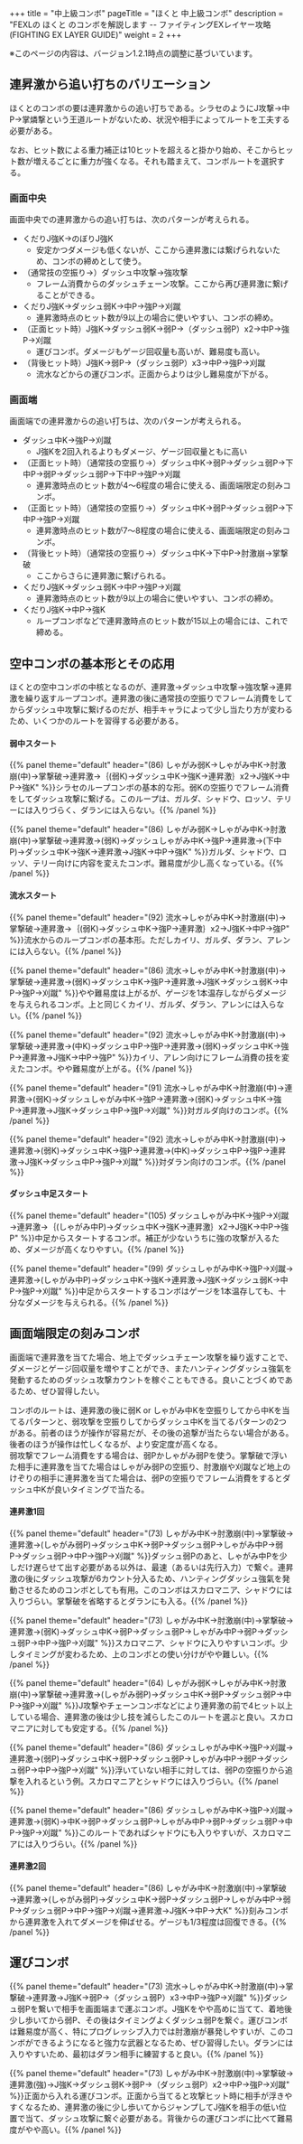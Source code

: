 +++
title = "中上級コンボ"
pageTitle = "ほくと 中上級コンボ"
description = "FEXLの ほくと のコンボを解説します -- ファイティングEXレイヤー攻略 (FIGHTING EX LAYER GUIDE)"
weight = 2
+++

※このページの内容は、バージョン1.2.1時点の調整に基づいています。

## 連昇激から追い打ちのバリエーション

ほくとのコンボの要は連昇激からの追い打ちである。シラセのようにJ攻撃→中P→掌燐撃という王道ルートがないため、状況や相手によってルートを工夫する必要がある。

なお、ヒット数による重力補正は10ヒットを超えると掛かり始め、そこからヒット数が増えるごとに重力が強くなる。それも踏まえて、コンボルートを選択する。

### 画面中央

画面中央での連昇激からの追い打ちは、次のパターンが考えられる。

- くだりJ強K→のぼりJ強K
    - 安定かつダメージも低くないが、ここから連昇激には繋げられないため、コンボの締めとして使う。
- （通常技の空振り→）ダッシュ中攻撃→強攻撃
    - フレーム消費からのダッシュチェーン攻撃。ここから再び連昇激に繋げることができる。
- くだりJ強K→ダッシュ弱K→中P→強P→刈蹴
    - 連昇激時点のヒット数が9以上の場合に使いやすい、コンボの締め。
- （正面ヒット時）J強K→ダッシュ弱K→弱P→（ダッシュ弱P）x2→中P→強P→刈蹴
    - 運びコンボ。ダメージもゲージ回収量も高いが、難易度も高い。
- （背後ヒット時）J強K→弱P→（ダッシュ弱P）x3→中P→強P→刈蹴
    - 流水などからの運びコンボ。正面からよりは少し難易度が下がる。

### 画面端

画面端での連昇激からの追い打ちは、次のパターンが考えられる。

- ダッシュ中K→強P→刈蹴
    - J強Kを2回入れるよりもダメージ、ゲージ回収量ともに高い
- （正面ヒット時）（通常技の空振り→）ダッシュ中K→弱P→ダッシュ弱P→下中P→弱P→ダッシュ弱P→下中P→強P→刈蹴
    - 連昇激時点のヒット数が4～6程度の場合に使える、画面端限定の刻みコンボ。
- （正面ヒット時）（通常技の空振り→）ダッシュ中K→弱P→ダッシュ弱P→下中P→強P→刈蹴
    - 連昇激時点のヒット数が7～8程度の場合に使える、画面端限定の刻みコンボ。
- （背後ヒット時）（通常技の空振り→）ダッシュ中K→下中P→肘激崩→掌撃破
    - ここからさらに連昇激に繋げられる。
- くだりJ強K→ダッシュ弱K→中P→強P→刈蹴
    - 連昇激時点のヒット数が9以上の場合に使いやすい、コンボの締め。
- くだりJ強K→中P→強K
    - ループコンボなどで連昇激時点のヒット数が15以上の場合には、これで締める。

## 空中コンボの基本形とその応用

ほくとの空中コンボの中核となるのが、連昇激→ダッシュ中攻撃→強攻撃→連昇激を繰り返すループコンボ。連昇激の後に通常技の空振りでフレーム消費をしてからダッシュ中攻撃に繋げるのだが、相手キャラによって少し当たり方が変わるため、いくつかのルートを習得する必要がある。

#### 弱中スタート

{{% panel theme="default" header="(86) しゃがみ弱K→しゃがみ中K→肘激崩(中)→掌撃破→連昇激→｛(弱K)→ダッシュ中K→強K→連昇激｝x2→J強K→中P→強K" %}}シラセのループコンボの基本的な形。弱Kの空振りでフレーム消費をしてダッシュ攻撃に繋げる。このループは、ガルダ、シャドウ、ロッソ、テリーには入りづらく、ダランには入らない。{{% /panel %}}

{{% panel theme="default" header="(86) しゃがみ弱K→しゃがみ中K→肘激崩(中)→掌撃破→連昇激→(弱K)→ダッシュしゃがみ中K→強P→連昇激→(下中P)→ダッシュ中K→強K→連昇激→J強K→中P→強K" %}}ガルダ、シャドウ、ロッソ、テリー向けに内容を変えたコンボ。難易度が少し高くなっている。{{% /panel %}}

#### 流水スタート

{{% panel theme="default" header="(92) 流水→しゃがみ中K→肘激崩(中)→掌撃破→連昇激→｛(弱K)→ダッシュ中K→強P→連昇激｝x2→J強K→中P→強P" %}}流水からのループコンボの基本形。ただしカイリ、ガルダ、ダラン、アレンには入らない。{{% /panel %}}

{{% panel theme="default" header="(86) 流水→しゃがみ中K→肘激崩(中)→掌撃破→連昇激→(弱K)→ダッシュ中K→強P→連昇激→J強K→ダッシュ弱K→中P→強P→刈蹴" %}}やや難易度は上がるが、ゲージを1本温存しながらダメージを与えられるコンボ。上と同じくカイリ、ガルダ、ダラン、アレンには入らない。{{% /panel %}}

{{% panel theme="default" header="(92) 流水→しゃがみ中K→肘激崩(中)→掌撃破→連昇激→(中K)→ダッシュ中P→強P→連昇激→(弱K)→ダッシュ中K→強P→連昇激→J強K→中P→強P" %}}カイリ、アレン向けにフレーム消費の技を変えたコンボ。やや難易度が上がる。{{% /panel %}}

{{% panel theme="default" header="(91) 流水→しゃがみ中K→肘激崩(中)→連昇激→(弱K)→ダッシュしゃがみ中K→強P→連昇激→(弱K)→ダッシュ中K→強P→連昇激→J強K→ダッシュ中P→強P→刈蹴" %}}対ガルダ向けのコンボ。{{% /panel %}}

{{% panel theme="default" header="(92) 流水→しゃがみ中K→肘激崩(中)→連昇激→(弱K)→ダッシュ中K→強P→連昇激→(中K)→ダッシュ中P→強P→連昇激→J強K→ダッシュ中P→強P→刈蹴" %}}対ダラン向けのコンボ。{{% /panel %}}

#### ダッシュ中足スタート

{{% panel theme="default" header="(105) ダッシュしゃがみ中K→強P→刈蹴→連昇激→｛(しゃがみ中P)→ダッシュ中K→強K→連昇激｝x2→J強K→中P→強P" %}}中足からスタートするコンボ。補正が少ないうちに強の攻撃が入るため、ダメージが高くなりやすい。{{% /panel %}}

{{% panel theme="default" header="(99) ダッシュしゃがみ中K→強P→刈蹴→連昇激→(しゃがみ中P)→ダッシュ中K→強K→連昇激→J強K→ダッシュ弱K→中P→強P→刈蹴" %}}中足からスタートするコンボはゲージを1本温存しても、十分なダメージを与えられる。{{% /panel %}}

## 画面端限定の刻みコンボ

画面端で連昇激を当てた場合、地上でダッシュチェーン攻撃を繰り返すことで、ダメージとゲージ回収量を増やすことができ、またハンティングダッシュ強氣を発動するためのダッシュ攻撃カウントを稼ぐこともできる。良いことづくめであるため、ぜひ習得したい。

コンボのルートは、連昇激の後に弱K or しゃがみ中Kを空振りしてから中Kを当てるパターンと、弱攻撃を空振りしてからダッシュ中Kを当てるパターンの2つがある。前者のほうが操作が容易だが、その後の追撃が当たらない場合がある。後者のほうが操作は忙しくなるが、より安定度が高くなる。  
弱攻撃でフレーム消費をする場合は、弱Pかしゃがみ弱Pを使う。掌撃破で浮いた相手に連昇激を当てた場合はしゃがみ弱Pの空振り、肘激崩や刈蹴など地上のけぞりの相手に連昇激を当てた場合は、弱Pの空振りでフレーム消費をするとダッシュ中Kが良いタイミングで当たる。

#### 連昇激1回

{{% panel theme="default" header="(73) しゃがみ中K→肘激崩(中)→掌撃破→連昇激→(しゃがみ弱P)→ダッシュ中K→弱P→ダッシュ弱P→しゃがみ中P→弱P→ダッシュ弱P→中P→強P→刈蹴" %}}ダッシュ弱Pのあと、しゃがみ中Pを少しだけ遅らせて出す必要がある以外は、最速（あるいは先行入力）で繋ぐ。連昇激の後にダッシュ攻撃が6カウント分入るため、ハンティングダッシュ強氣を発動させるためのコンボとしても有用。このコンボはスカロマニア、シャドウには入りづらい。掌撃破を省略するとダランにも入る。{{% /panel %}}

{{% panel theme="default" header="(73) しゃがみ中K→肘激崩(中)→掌撃破→連昇激→(弱K)→ダッシュ中K→弱P→ダッシュ弱P→しゃがみ中P→弱P→ダッシュ弱P→中P→強P→刈蹴" %}}スカロマニア、シャドウに入りやすいコンボ。少しタイミングが変わるため、上のコンボとの使い分けがやや難しい。{{% /panel %}}

{{% panel theme="default" header="(64) しゃがみ弱K→しゃがみ中K→肘激崩(中)→掌撃破→連昇激→(しゃがみ弱P)→ダッシュ中K→弱P→ダッシュ弱P→中P→強P→刈蹴" %}}J攻撃やチェーンコンボなどにより連昇激の前で4ヒット以上している場合、連昇激の後は少し技を減らしたこのルートを選ぶと良い。スカロマニアに対しても安定する。{{% /panel %}}

{{% panel theme="default" header="(86) ダッシュしゃがみ中K→強P→刈蹴→連昇激→(弱P)→ダッシュ中K→弱P→ダッシュ弱P→しゃがみ中P→弱P→ダッシュ弱P→中P→強P→刈蹴" %}}浮いていない相手に対しては、弱Pの空振りから追撃を入れるという例。スカロマニアとシャドウには入りづらい。{{% /panel %}}

{{% panel theme="default" header="(86) ダッシュしゃがみ中K→強P→刈蹴→連昇激→(弱K)→中K→弱P→ダッシュ弱P→しゃがみ中P→弱P→ダッシュ弱P→中P→強P→刈蹴" %}}このルートであればシャドウにも入りやすいが、スカロマニアには入りづらい。{{% /panel %}}

#### 連昇激2回

{{% panel theme="default" header="(86) しゃがみ中K→肘激崩(中)→掌撃破→連昇激→(しゃがみ弱P)→ダッシュ中K→弱P→ダッシュ弱P→しゃがみ中P→弱P→ダッシュ弱P→中P→強P→刈蹴→連昇激→J強K→中P→大K" %}}刻みコンボから連昇激を入れてダメージを伸ばせる。ゲージも1/3程度は回復できる。{{% /panel %}}

## 運びコンボ

{{% panel theme="default" header="(73) 流水→しゃがみ中K→肘激崩(中)→掌撃破→連昇激→J強K→弱P→（ダッシュ弱P）x3→中P→強P→刈蹴" %}}ダッシュ弱Pを繋いで相手を画面端まで運ぶコンボ。J強Kをやや高めに当てて、着地後少し歩いてから弱P、その後はタイミングよくダッシュ弱Pを繋ぐ。運びコンボは難易度が高く、特にプログレッシブ入力では肘激崩が暴発しやすいが、このコンボができるようになると強力な武器となるため、ぜひ習得したい。ダランには入りやすいため、最初はダラン相手に練習すると良い。{{% /panel %}}

{{% panel theme="default" header="(73) しゃがみ中K→肘激崩(中)→掌撃破→連昇激(強)→J強K→ダッシュ弱K→弱P→（ダッシュ弱P）x2→中P→強P→刈蹴" %}}正面から入れる運びコンボ。正面から当てると攻撃ヒット時に相手が浮きやすくなるため、連昇激の後に少し歩いてからジャンプしてJ強Kを相手の低い位置で当て、ダッシュ攻撃に繋ぐ必要がある。背後からの運びコンボに比べて難易度がやや高い。{{% /panel %}}
